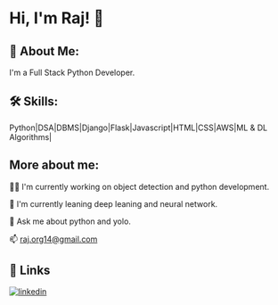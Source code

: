 
# Hi, I'm Raj! 👋


## 🚀 About Me:
I'm a Full Stack Python Developer.


## 🛠 Skills:
Python|DSA|DBMS|Django|Flask|Javascript|HTML|CSS|AWS|ML & DL Algorithms| 


## More about me:
👩‍💻 I'm currently working on object detection and python development.

🧠 I'm currently leaning deep leaning and neural network.

💬 Ask me about python and yolo.

📫 raj.org14@gmail.com



## 🔗 Links
[![linkedin](https://img.shields.io/badge/linkedin-0A66C2?style=for-the-badge&logo=linkedin&logoColor=white)](https://www.linkedin.com/in/raj-14/)


